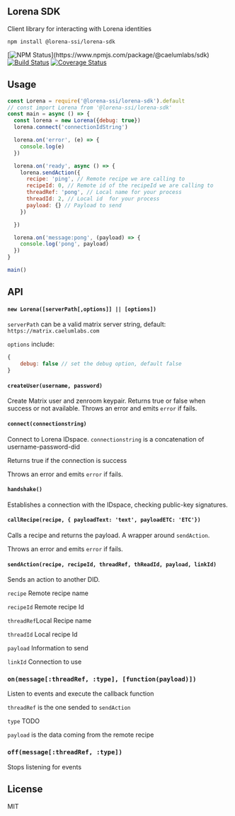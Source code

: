 ## Lorena SDK

Client library for interacting with Lorena identities

```
npm install @lorena-ssi/lorena-sdk
```

[![NPM Status]("https://img.shields.io/npm/v/@caelumlabs/sdk.svg?style=flat")](https://www.npmjs.com/package/@caelumlabs/sdk)
[![Build Status](https://travis-ci.com/caelumlabs/lorena.svg?branch=master)](https://travis-ci.com/caelumlabs/comms)
[![Coverage Status](https://coveralls.io/repos/github/caelumlabs/lorena/badge.svg?branch=master)](https://coveralls.io/github/caelumlabs/lorena?branch=master)

## Usage

``` js
const Lorena = require('@lorena-ssi/lorena-sdk').default
// const import Lorena from '@lorena-ssi/lorena-sdk'
const main = async () => {
  const lorena = new Lorena({debug: true})
  lorena.connect('connectionIdString')

  lorena.on('error', (e) => {
    console.log(e)
  })

  lorena.on('ready', async () => {
    lorena.sendAction({
      recipe: 'ping', // Remote recipe we are calling to
      recipeId: 0, // Remote id of the recipeId we are calling to
      threadRef: 'pong', // Local name for your process
      threadId: 2, // Local id  for your process
      payload: {} // Payload to send
    })

  })

  lorena.on('message:pong', (payload) => {
    console.log('pong', payload)
  })
}

main()
```

## API

#### `new Lorena([serverPath[,options]] || [options])`

`serverPath` can be a valid matrix server string, default: `https://matrix.caelumlabs.com`


`options` include:
```js
{
    debug: false // set the debug option, default false
}
```

#### `createUser(username, password)`

Create Matrix user and zenroom keypair.
Returns true or false when success or not available.
Throws an error and emits `error` if fails.

#### `connect(connectionstring)`

Connect to Lorena IDspace.
`connectionstring` is a concatenation of username-password-did

Returns true if the connection is success

Throws an error and emits `error` if fails.

#### `handshake()`

Establishes a connection with the IDspace, checking public-key signatures.

#### `callRecipe(recipe, { payloadText: 'text', payloadETC: 'ETC'})`

Calls a recipe and returns the payload. A wrapper around `sendAction`.

Throws an error and emits `error` if fails.

#### `sendAction(recipe, recipeId, threadRef, thReadId, payload, linkId)`

Sends an action to another DID.

`recipe` Remote recipe name

`recipeId` Remote recipe Id

`threadRef`Local Recipe name

`threadId` Local recipe Id

`payload` Information to send

`linkId` Connection to use

### `on(message[:threadRef, :type], [function(payload)])`

Listen to events and execute the callback function

`threadRef` is the one sended to `sendAction`

`type` TODO

`payload` is the data coming from the remote recipe


### `off(message[:threadRef, :type])`

Stops listening for events

## License

MIT
